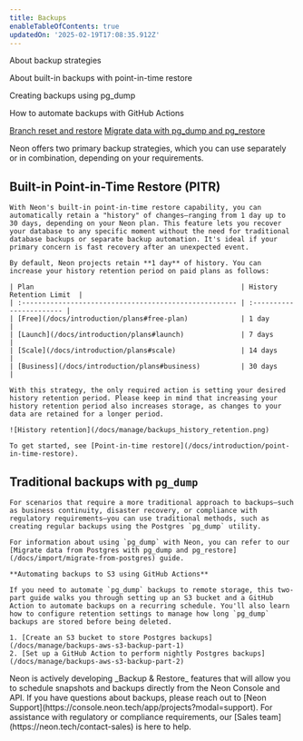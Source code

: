 ```yaml
---
title: Backups
enableTableOfContents: true
updatedOn: '2025-02-19T17:08:35.912Z'
---
```


<InfoBlock>
<DocsList title="What you will learn:">
<p>About backup strategies</p>
<p>About built-in backups with point-in-time restore</p>
<p>Creating backups using pg_dump</p>
<p>How to automate backups with GitHub Actions</p>
</DocsList>

<DocsList title="Related resources" theme="docs">
  <a href="/docs/introduction/point-in-time-restore">Branch reset and restore</a>
  <a href="/docs/import/migrate-from-postgres">Migrate data with pg_dump and pg_restore</a>
</DocsList>

</InfoBlock>

Neon offers two primary backup strategies, which you can use separately or in combination, depending on your requirements.

<Steps>

## Built-in Point-in-Time Restore (PITR)

    With Neon's built-in point-in-time restore capability, you can automatically retain a "history" of changes—ranging from 1 day up to 30 days, depending on your Neon plan. This feature lets you recover your database to any specific moment without the need for traditional database backups or separate backup automation. It's ideal if your primary concern is fast recovery after an unexpected event.

    By default, Neon projects retain **1 day** of history. You can increase your history retention period on paid plans as follows:

    | Plan                                                   | History Retention Limit  |
    | :----------------------------------------------------- | :----------------------- |
    | [Free](/docs/introduction/plans#free-plan)             | 1 day                    |
    | [Launch](/docs/introduction/plans#launch)              | 7 days                   |
    | [Scale](/docs/introduction/plans#scale)                | 14 days                  |
    | [Business](/docs/introduction/plans#business)          | 30 days                  |

    With this strategy, the only required action is setting your desired history retention period. Please keep in mind that increasing your history retention period also increases storage, as changes to your data are retained for a longer period.

    ![History retention](/docs/manage/backups_history_retention.png)

    To get started, see [Point-in-time restore](/docs/introduction/point-in-time-restore).

## Traditional backups with `pg_dump`

    For scenarios that require a more traditional approach to backups—such as business continuity, disaster recovery, or compliance with regulatory requirements—you can use traditional methods, such as creating regular backups using the Postgres `pg_dump` utility.

    For information about using `pg_dump` with Neon, you can refer to our [Migrate data from Postgres with pg_dump and pg_restore](/docs/import/migrate-from-postgres) guide.

    **Automating backups to S3 using GitHub Actions**

    If you need to automate `pg_dump` backups to remote storage, this two-part guide walks you through setting up an S3 bucket and a GitHub Action to automate backups on a recurring schedule. You'll also learn how to configure retention settings to manage how long `pg_dump` backups are stored before being deleted.

    1. [Create an S3 bucket to store Postgres backups](/docs/manage/backups-aws-s3-backup-part-1)
    2. [Set up a GitHub Action to perform nightly Postgres backups](/docs/manage/backups-aws-s3-backup-part-2)

</Steps>

<Admonition type="note" title="Backup & Restore Questions?">
Neon is actively developing _Backup & Restore_ features that will allow you to schedule snapshots and backups directly from the Neon Console and API. If you have questions about backups, please reach out to [Neon Support](https://console.neon.tech/app/projects?modal=support). For assistance with regulatory or compliance requirements, our [Sales team](https://neon.tech/contact-sales) is here to help.
</Admonition>
